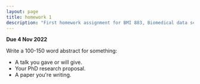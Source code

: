 ```yaml
---
layout: page
title: homework 1
description: "First homework assignment for BMI 883, Biomedical data science professional skills, to write an abstract for something."
---
```


**Due 4 Nov 2022**

Write a 100-150 word abstract for something:

- A talk you gave or will give.
- Your PhD research proposal.
- A paper you're writing.
